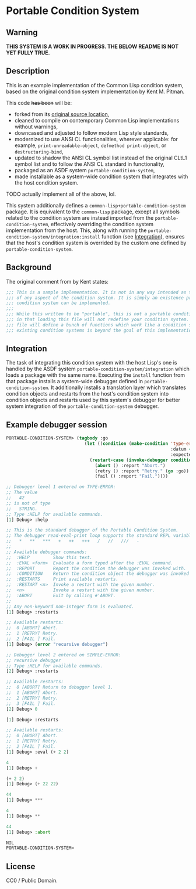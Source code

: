 # Portable Condition System

## Warning

**THIS SYSTEM IS A WORK IN PROGRESS. THE BELOW README IS NOT YET FULLY TRUE.**

## Description

This is an example implementation of the Common Lisp condition system, based on the original condition system implementation by Kent M. Pitman.

This code ~~has been~~ will be:
* forked from its [original source location](http://www.nhplace.com/kent/CL/Revision-18.lisp),
* cleaned to compile on contemporary Common Lisp implementations without warnings,
* downcased and adjusted to follow modern Lisp style standards,
* modernized to use ANSI CL functionalities, wherever applicable: for example, `print-unreadable-object`, `defmethod print-object`, or `destructuring-bind`,
* updated to shadow the ANSI CL symbol list instead of the original CLtL1 symbol list and to follow the ANSI CL standard in functionality,
* packaged as an ASDF system `portable-condition-system`,
* made installable as a system-wide condition system that integrates with the host condition system.

TODO actually implement all of the above, lol.

This system additionally defines a `common-lisp+portable-condition-system` package. It is equivalent to the `common-lisp` package, except all symbols related to the condition system are instead imported from the `portable-condition-system`, effectively overriding the condition system implementation from the host. This, along with running the `portable-condition-system/integration:install` function (see [Integration](#integration)), ensures that the host's condition system is overrided by the custom one defined by `portable-condition-system`.

## Background

The original comment from by Kent states:

```lisp
;;; This is a sample implementation. It is not in any way intended as the definition
;;; of any aspect of the condition system. It is simply an existence proof that the
;;; condition system can be implemented.
;;;
;;; While this written to be "portable", this is not a portable condition system
;;; in that loading this file will not redefine your condition system. Loading this
;;; file will define a bunch of functions which work like a condition system. Redefining
;;; existing condition systems is beyond the goal of this implementation attempt.
```

## Integration

The task of integrating this condition system with the host Lisp's one is handled by the ASDF system `portable-condition-system/integration` which loads a package with the same name. Executing the `install` function from that package installs a system-wide debugger defined in `portable-condition-system`. It additionally installs a translation layer which translates condition objects and restarts from the host's condition system into condition objects and restarts used by this system's debugger for better system integration of the `portable-condition-system` debugger.

## Example debugger session

```lisp
PORTABLE-CONDITION-SYSTEM> (tagbody :go
                              (let ((condition (make-condition 'type-error
                                                               :datum 42
                                                               :expected-type 'string)))
                                (restart-case (invoke-debugger condition)
                                  (abort () :report "Abort.")
                                  (retry () :report "Retry." (go :go))
                                  (fail () :report "Fail."))))

;; Debugger level 1 entered on TYPE-ERROR:
;; The value
;;   42
;; is not of type
;;   STRING.
;; Type :HELP for available commands.
[1] Debug> :help

;; This is the standard debugger of the Portable Condition System.
;; The debugger read-eval-print loop supports the standard REPL variables:
;;   *   **   ***   +   ++   +++   /   //   ///   -
;;
;; Available debugger commands:
;;  :HELP         Show this text.
;;  :EVAL <form>  Evaluate a form typed after the :EVAL command.
;;  :REPORT       Report the condition the debugger was invoked with.
;;  :CONDITION    Return the condition object the debugger was invoked with.
;;  :RESTARTS     Print available restarts.
;;  :RESTART <n>  Invoke a restart with the given number.
;;  <n>           Invoke a restart with the given number.
;;  :ABORT        Exit by calling #'ABORT.
;;
;; Any non-keyword non-integer form is evaluated.
[1] Debug> :restarts

;; Available restarts:
;;  0 [ABORT] Abort.
;;  1 [RETRY] Retry.
;;  2 [FAIL ] Fail.
[1] Debug> (error "recursive debugger")

;; Debugger level 2 entered on SIMPLE-ERROR:
;; recursive debugger
;; Type :HELP for available commands.
[2] Debug> :restarts

;; Available restarts:
;;  0 [ABORT] Return to debugger level 1.
;;  1 [ABORT] Abort.
;;  2 [RETRY] Retry.
;;  3 [FAIL ] Fail.
[2] Debug> 0

[1] Debug> :restarts

;; Available restarts:
;;  0 [ABORT] Abort.
;;  1 [RETRY] Retry.
;;  2 [FAIL ] Fail.
[1] Debug> :eval (+ 2 2)

4
[1] Debug> +

(+ 2 2)
[1] Debug> (+ 22 22)

44
[1] Debug> ***

4
[1] Debug> **

44
[1] Debug> :abort

NIL
PORTABLE-CONDITION-SYSTEM>
```

## License

CC0 / Public Domain.
